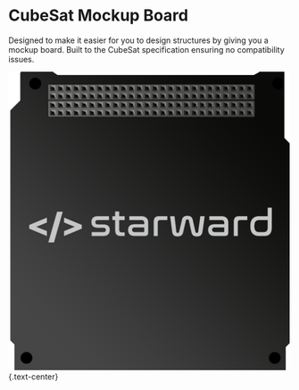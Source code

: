 # CubeSat Mockup Board
Designed to make it easier for you to design structures by giving you a mockup board. Built to the CubeSat specification ensuring no compatibility issues.

![CubeSat-Mockup-Board](https://github.com/StarwardSpace/CubeSat-Mockup-Board/blob/master/ProtoBoardBlank.png){.text-center}
